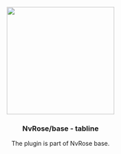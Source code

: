 <p align="center">
    <img width=250 src=https://user-images.githubusercontent.com/93622468/196054786-d128eb46-5cac-43fa-8757-f12e45e87a0e.png>
</p>

<h3 align=center> NvRose/base - tabline </h3>

<p align=center>
    The plugin is part of NvRose base.
</p><br><br>
